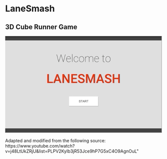 # LaneSmash
## 3D Cube Runner Game


![](LaneSmash.gif)

<p>Adapted and modified from the following source: https://www.youtube.com/watch?v=j48LtUkZRjU&list=PLPV2KyIb3jR53Jce9hP7G5xC4O9AgnOuL" </p>
